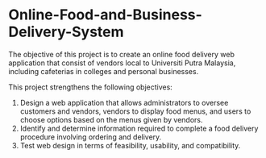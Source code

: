 # Online-Food-and-Business-Delivery-System
The objective of this project is to create an online food delivery web application that consist of
vendors local to Universiti Putra Malaysia, including cafeterias in colleges and personal
businesses.

This project strengthens the following objectives:
1. Design a web application that allows administrators to oversee customers and
vendors, vendors to display food menus, and users to choose options based on the
menus given by vendors.
2. Identify and determine information required to complete a food delivery procedure
involving ordering and delivery.
3. Test web design in terms of feasibility, usability, and compatibility.
